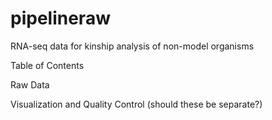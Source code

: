 # pipelineraw
RNA-seq data for kinship analysis of non-model organisms

Table of Contents 

Raw Data

Visualization and Quality Control (should these be separate?)

